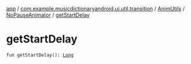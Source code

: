 [app](../../../index.md) / [com.example.musicdictionaryandroid.ui.util.transition](../../index.md) / [AnimUtils](../index.md) / [NoPauseAnimator](index.md) / [getStartDelay](./get-start-delay.md)

# getStartDelay

`fun getStartDelay(): `[`Long`](https://kotlinlang.org/api/latest/jvm/stdlib/kotlin/-long/index.html)